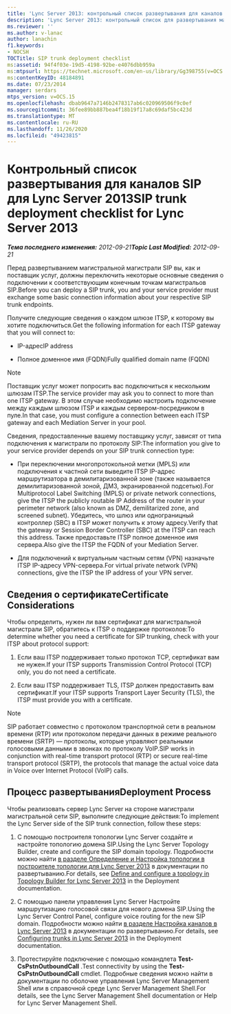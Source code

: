 ```yaml
---
title: 'Lync Server 2013: контрольный список развертывания для каналов SIP'
description: 'Lync Server 2013: контрольный список для развертывания магистральной магистрали SIP.'
ms.reviewer: ''
ms.author: v-lanac
author: lanachin
f1.keywords:
- NOCSH
TOCTitle: SIP trunk deployment checklist
ms:assetid: 94f4f03e-19d5-4198-92be-e4076dbb959a
ms:mtpsurl: https://technet.microsoft.com/en-us/library/Gg398755(v=OCS.15)
ms:contentKeyID: 48184891
ms.date: 07/23/2014
manager: serdars
mtps_version: v=OCS.15
ms.openlocfilehash: dbab9647a7146b2478317ab6c020969506f9c0ef
ms.sourcegitcommit: 36fee89bb887bea4f18b19f17a8c69daf5bc423d
ms.translationtype: MT
ms.contentlocale: ru-RU
ms.lasthandoff: 11/26/2020
ms.locfileid: "49423815"
---
```

# <a name="sip-trunk-deployment-checklist-for-lync-server-2013"></a><span data-ttu-id="62cde-103">Контрольный список развертывания для каналов SIP для Lync Server 2013</span><span class="sxs-lookup"><span data-stu-id="62cde-103">SIP trunk deployment checklist for Lync Server 2013</span></span>

<div data-xmlns="http://www.w3.org/1999/xhtml">

<div class="topic" data-xmlns="http://www.w3.org/1999/xhtml" data-msxsl="urn:schemas-microsoft-com:xslt" data-cs="https://msdn.microsoft.com/">

<div data-asp="https://msdn2.microsoft.com/asp">



</div>

<div id="mainSection">

<div id="mainBody"><span data-ttu-id="62cde-104">

<span> </span></span><span class="sxs-lookup"><span data-stu-id="62cde-104">

<span> </span></span></span>

<span data-ttu-id="62cde-105">_**Тема последнего изменения:** 2012-09-21_</span><span class="sxs-lookup"><span data-stu-id="62cde-105">_**Topic Last Modified:** 2012-09-21_</span></span>

<span data-ttu-id="62cde-106">Перед развертыванием магистральной магистрали SIP вы, как и поставщик услуг, должны переключить некоторые основные сведения о подключении к соответствующим конечным точкам магистральов SIP.</span><span class="sxs-lookup"><span data-stu-id="62cde-106">Before you can deploy a SIP trunk, you and your service provider must exchange some basic connection information about your respective SIP trunk endpoints.</span></span>

<span data-ttu-id="62cde-107">Получите следующие сведения о каждом шлюзе ITSP, к которому вы хотите подключиться.</span><span class="sxs-lookup"><span data-stu-id="62cde-107">Get the following information for each ITSP gateway that you will connect to:</span></span>

  - <span data-ttu-id="62cde-108">IP-адрес</span><span class="sxs-lookup"><span data-stu-id="62cde-108">IP address</span></span>

  - <span data-ttu-id="62cde-109">Полное доменное имя (FQDN)</span><span class="sxs-lookup"><span data-stu-id="62cde-109">Fully qualified domain name (FQDN)</span></span>

<div>


> [!NOTE]  
> <span data-ttu-id="62cde-110">Поставщик услуг может попросить вас подключиться к нескольким шлюзам ITSP.</span><span class="sxs-lookup"><span data-stu-id="62cde-110">The service provider may ask you to connect to more than one ITSP gateway.</span></span> <span data-ttu-id="62cde-111">В этом случае необходимо настроить подключение между каждым шлюзом ITSP и каждым сервером-посредником в пуле.</span><span class="sxs-lookup"><span data-stu-id="62cde-111">In that case, you must configure a connection between each ITSP gateway and each Mediation Server in your pool.</span></span>



</div>

<span data-ttu-id="62cde-112">Сведения, предоставленные вашему поставщику услуг, зависят от типа подключения к магистрали по протоколу SIP:</span><span class="sxs-lookup"><span data-stu-id="62cde-112">The information you give to your service provider depends on your SIP trunk connection type:</span></span>

  - <span data-ttu-id="62cde-113">При переключении многопротокольной метки (MPLS) или подключения к частной сети выведите ITSP IP-адрес маршрутизатора в демилитаризованной зоне (также называется демилитаризованной зоной, ДМЗ, экранированной подсетью).</span><span class="sxs-lookup"><span data-stu-id="62cde-113">For Multiprotocol Label Switching (MPLS) or private network connections, give the ITSP the publicly routable IP Address of the router in your perimeter network (also known as DMZ, demilitarized zone, and screened subnet).</span></span> <span data-ttu-id="62cde-114">Убедитесь, что шлюз или однограницный контроллер (SBC) в ITSP может получить к этому адресу.</span><span class="sxs-lookup"><span data-stu-id="62cde-114">Verify that the gateway or Session Border Controller (SBC) at the ITSP can reach this address.</span></span> <span data-ttu-id="62cde-115">Также предоставьте ITSP полное доменное имя сервера.</span><span class="sxs-lookup"><span data-stu-id="62cde-115">Also give the ITSP the FQDN of your Mediation Server.</span></span>

  - <span data-ttu-id="62cde-116">Для подключений к виртуальным частным сетям (VPN) назначьте ITSP IP-адресу VPN-сервера.</span><span class="sxs-lookup"><span data-stu-id="62cde-116">For virtual private network (VPN) connections, give the ITSP the IP address of your VPN server.</span></span>

<div>

## <a name="certificate-considerations"></a><span data-ttu-id="62cde-117">Сведения о сертификате</span><span class="sxs-lookup"><span data-stu-id="62cde-117">Certificate Considerations</span></span>

<span data-ttu-id="62cde-118">Чтобы определить, нужен ли вам сертификат для магистральной магистрали SIP, обратитесь к ITSP о поддержке протоколов:</span><span class="sxs-lookup"><span data-stu-id="62cde-118">To determine whether you need a certificate for SIP trunking, check with your ITSP about protocol support:</span></span>

1.  <span data-ttu-id="62cde-119">Если ваш ITSP поддерживает только протокол TCP, сертификат вам не нужен.</span><span class="sxs-lookup"><span data-stu-id="62cde-119">If your ITSP supports Transmission Control Protocol (TCP) only, you do not need a certificate.</span></span>

2.  <span data-ttu-id="62cde-120">Если ваш ITSP поддерживает TLS, ITSP должен предоставить вам сертификат.</span><span class="sxs-lookup"><span data-stu-id="62cde-120">If your ITSP supports Transport Layer Security (TLS), the ITSP must provide you with a certificate.</span></span>

<div>


> [!NOTE]  
> <span data-ttu-id="62cde-121">SIP работает совместно с протоколом транспортной сети в реальном времени (RTP) или протоколом передачи данных в режиме реального времени (SRTP) — протоколы, которые управляют реальными голосовыми данными в звонках по протоколу VoIP.</span><span class="sxs-lookup"><span data-stu-id="62cde-121">SIP works in conjunction with real-time transport protocol (RTP) or secure real-time transport protocol (SRTP), the protocols that manage the actual voice data in Voice over Internet Protocol (VoIP) calls.</span></span>



</div>

</div>

<div>

## <a name="deployment-process"></a><span data-ttu-id="62cde-122">Процесс развертывания</span><span class="sxs-lookup"><span data-stu-id="62cde-122">Deployment Process</span></span>

<span data-ttu-id="62cde-123">Чтобы реализовать сервер Lync Server на стороне магистрали магистральной сети SIP, выполните следующие действия:</span><span class="sxs-lookup"><span data-stu-id="62cde-123">To implement the Lync Server side of the SIP trunk connection, follow these steps:</span></span>

1.  <span data-ttu-id="62cde-124">С помощью построителя топологии Lync Server создайте и настройте топологию домена SIP.</span><span class="sxs-lookup"><span data-stu-id="62cde-124">Using the Lync Server Topology Builder, create and configure the SIP domain topology.</span></span> <span data-ttu-id="62cde-125">Подробности можно найти [в разделе Определение и Настройка топологии в построителе топологии для Lync Server 2013](lync-server-2013-define-and-configure-a-topology-in-topology-builder.md) в документации по развертыванию.</span><span class="sxs-lookup"><span data-stu-id="62cde-125">For details, see [Define and configure a topology in Topology Builder for Lync Server 2013](lync-server-2013-define-and-configure-a-topology-in-topology-builder.md) in the Deployment documentation.</span></span>

2.  <span data-ttu-id="62cde-126">С помощью панели управления Lync Server Настройте маршрутизацию голосовой связи для нового домена SIP.</span><span class="sxs-lookup"><span data-stu-id="62cde-126">Using the Lync Server Control Panel, configure voice routing for the new SIP domain.</span></span> <span data-ttu-id="62cde-127">Подробности можно найти [в разделе Настройка каналов в Lync Server 2013](lync-server-2013-configuring-trunks.md) в документации по развертыванию.</span><span class="sxs-lookup"><span data-stu-id="62cde-127">For details, see [Configuring trunks in Lync Server 2013](lync-server-2013-configuring-trunks.md) in the Deployment documentation.</span></span>

3.  <span data-ttu-id="62cde-128">Протестируйте подключение с помощью командлета **Test-CsPstnOutboundCall** .</span><span class="sxs-lookup"><span data-stu-id="62cde-128">Test connectivity by using the **Test-CsPstnOutboundCall** cmdlet.</span></span> <span data-ttu-id="62cde-129">Подробные сведения можно найти в документации по оболочке управления Lync Server Management Shell или в справочной среде Lync Server Management Shell.</span><span class="sxs-lookup"><span data-stu-id="62cde-129">For details, see the Lync Server Management Shell documentation or Help for Lync Server Management Shell.</span></span>

<span data-ttu-id="62cde-130"></div>

</div>

<span> </span>

</div>

</div>

</span><span class="sxs-lookup"><span data-stu-id="62cde-130"></div>

</div>

<span> </span>

</div>

</div>

</span></span></div>

